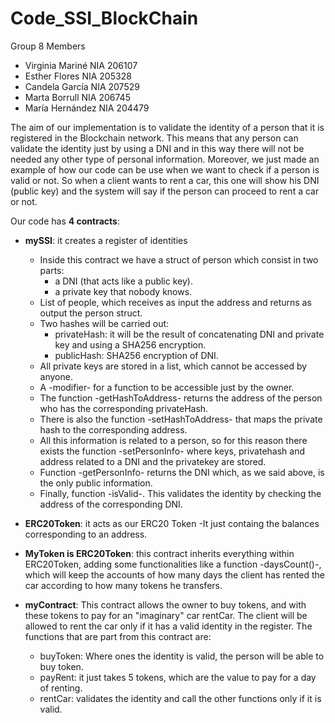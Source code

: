 # Code_SSI_BlockChain
Group 8 Members
- Virginia Mariné NIA 206107
- Esther Flores NIA 205328
- Candela García NIA 207529
- Marta Borrull NIA 206745
- María Hernández NIA 204479

The aim of our implementation is to validate the identity of a person that it is registered in the Blockchain network.
This means that any person can validate the identity just by using a DNI and in this way there 
will not be needed any other type of personal information.
Moreover, we just made an example of how our code can be use when we want to check if a person is valid or not. 
So when a client wants to rent a car, this one will show his DNI (public key) and the system will say if the person can proceed to rent a car or not. 

Our code has **4 contracts**:
- **mySSI**: it creates a register of identities
  - Inside this contract we have a struct of person which consist in two parts:
    - a DNI (that acts like a public key).
    - a private key that nobody knows.
  - List of people, which receives as input the address and returns as output the person struct.
  - Two hashes will be carried out:
      - privateHash: it will be the result of concatenating DNI and private key and using
        a SHA256 encryption.
      - publicHash: SHA256 encryption of DNI.
  - All private keys are stored in a list, which cannot be accessed by anyone.
  - A -modifier- for a function to be accessible just by the owner.
  - The function -getHashToAddress- returns the address of the person who has the corresponding privateHash.
  - There is also the function -setHashToAddress- that maps the private hash to the corresponding address.
  - All this information is related to a person, so for this reason there exists the function -setPersonInfo- where keys, privatehash and address related to a DNI and the privatekey are stored.
  - Function -getPersonInfo- returns the DNI which, as we said above, is the only public information.
  - Finally, function -isValid-. This validates the identity by checking the address of the corresponding DNI.
  
- **ERC20Token**: it acts as our ERC20 Token
  -It just containg the balances corresponding to an address.
  
- **MyToken is ERC20Token**: this contract inherits everything within ERC20Token, adding some functionalities like a function -daysCount()-, which will keep the accounts of how many days the client has rented the car according to how many tokens he transfers.
           
- **myContract**: This contract allows the owner to buy tokens, and with these tokens to pay for an "imaginary" car rentCar. The client will be allowed to rent the car only if it has a valid identity in the register.
The functions that are part from this contract are:
  - buyToken: Where ones the identity is valid, the person will be able to buy token.
  - payRent: it just takes 5 tokens, which are the value to pay for a day of renting.
  - rentCar: validates the identity and call the other functions only if it is valid.
